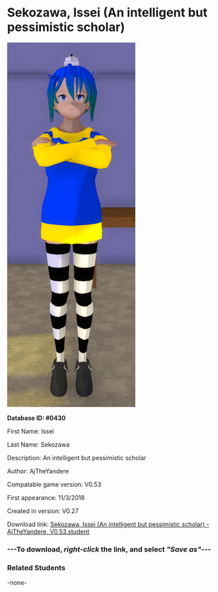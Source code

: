 # Sekozawa, Issei (An intelligent but pessimistic scholar)

<img src="../../Files/Images/Sekozawa, Issei (An intelligent but pessimistic scholar).png" title="Sekozawa, Issei (An intelligent but pessimistic scholar) - AjTheYandere, V0.53">

**Database ID: #0430**

First Name: Issei

Last Name: Sekozawa

Description: An intelligent but pessimistic scholar

Author: AjTheYandere

Compatable game version: V0.53

First appearance: 11/3/2018

Created in version: V0.27

Download link: <a href="https://raw.githubusercontent.com/Arbiter1223/Daigaku-Gurashi-Custom-Students/master/Files/Student%20Files/Sekozawa%2C%20Issei%20(An%20intelligent%20but%20pessimistic%20scholar)%20-%20AjTheYandere%2C%20V0.53.student">Sekozawa, Issei (An intelligent but pessimistic scholar) - AjTheYandere, V0.53.student</a>

### ---**To download, _right-click_ the link, and select _"Save as"_**---

### Related Students

-none-

